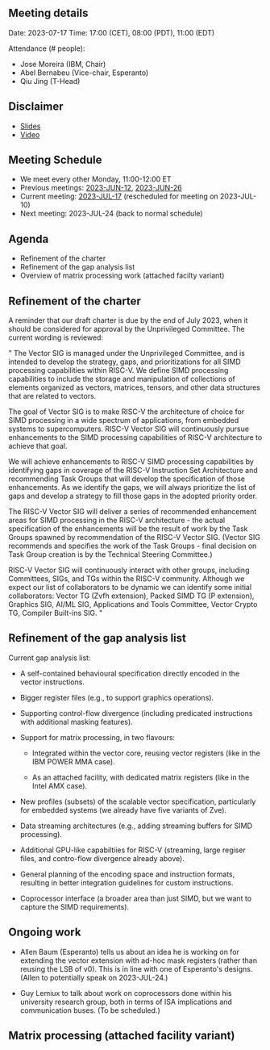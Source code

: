 ## Meeting details

Date: 2023-07-17
Time: 17:00 (CET), 08:00 (PDT), 11:00 (EDT)

Attendance (# people):

- Jose Moreira (IBM, Chair)
- Abel Bernabeu (Vice-chair, Esperanto)
- Qiu Jing (T-Head)

## Disclaimer

- [Slides](https://docs.google.com/presentation/d/1LNhpuNwU54TgwGfcl-Fgf4HUFxCxh0AztPaeqMuRQRw)
- [Video](https://drive.google.com/file/d/1y_XWJus8M5ZwSQ2cvEOzCjlOmsmXOnN4/view)

## Meeting Schedule

- We meet every other Monday, 11:00-12:00 ET
- Previous meetings: [2023-JUN-12](https://github.com/riscv-admin/vector/tree/main/minutes/2023/2023-06-12), [2023-JUN-26](https://github.com/riscv-admin/vector/tree/main/minutes/2023/2023-06-26)
- Current meeting: [2023-JUL-17](https://github.com/riscv-admin/vector/tree/main/minutes/2023/2023-07-17) (rescheduled for meeting on 2023-JUL-10)
- Next meeting: 2023-JUL-24 (back to normal schedule)

## Agenda
- Refinement of the charter
- Refinement of the gap analysis list
- Overview of matrix processing work (attached facilty variant)

## Refinement of the charter
A reminder that our draft charter is due by the end of July 2023, when it should be considered for approval by the Unprivileged Committee. The current wording is reviewed:

"
The Vector SIG is managed under the Unprivileged Committee, and is intended to develop the strategy, gaps, and prioritizations for all SIMD processing capabilities within RISC-V. We define SIMD processing capabilities to include the storage and manipulation of collections of elements organized as vectors, matrices, tensors, and other data structures that are related to vectors.

The goal of Vector SIG is to make RISC-V the architecture of choice for SIMD processing in a wide spectrum of applications, from embedded systems to supercomputers. RISC-V Vector SIG will continuously pursue enhancements to the SIMD processing capabilities of RISC-V architecture to achieve that goal.

We will achieve enhancements to RISC-V SIMD processing capabilities by identifying gaps in coverage of the RISC-V Instruction Set Architecture and recommending Task Groups that will develop the specification of those enhancements. As we identify the gaps, we will always prioritize the list of gaps and develop a strategy to fill those gaps in the adopted priority order.

The RISC-V Vector SIG will deliver a series of recommended enhancement areas for SIMD processing in the RISC-V architecture - the actual specification of the enhancements will be the result of work by the Task Groups spawned by recommendation of the RISC-V Vector SIG. (Vector SIG recommends and specifies the work of the Task Groups - final decision on Task Group creation is by the Technical Steering Committee.)

RISC-V Vector SIG will continuously interact with other groups, including Committees, SIGs, and TGs within the RISC-V community. Although we expect our list of collaborators to be dynamic we can identify some initial collaborators: Vector TG (Zvfh extension), Packed SIMD TG (P extension), Graphics SIG, AI/ML SIG, Applications and Tools Committee, Vector Crypto TG, Compiler Built-ins SIG.
"

## Refinement of the gap analysis list

Current gap analysis list:

- A self-contained behavioural specification directly encoded in the vector instructions.

- Bigger register files (e.g., to support graphics operations).

- Supporting control-flow divergence (including predicated instructions with additional masking features).

- Support for matrix processing, in two flavours:

  - Integrated within the vector core, reusing vector registers (like in the IBM POWER MMA case).

  - As an attached facility, with dedicated matrix registers (like in the Intel AMX case).

- New profiles (subsets) of the scalable vector specification, particularly for embedded systems (we already have five variants of Zve).

- Data streaming architectures (e.g., adding streaming buffers for SIMD processing).

- Additional GPU-like capabiltiies for RISC-V (streaming, large regiser files, and contro-flow divergence already above).

- General planning of the encoding space and instruction formats, resulting in better integration guidelines for custom instructions.

- Coprocessor interface (a broader area than just SIMD, but we want to capture the SIMD requirements).

## Ongoing work

- Allen Baum (Esperanto) tells us about an idea he is working on for extending the vector extension with ad-hoc mask registers (rather than reusing the LSB of v0). This is in line with one of Esperanto's designs. (Allen to potentially speak on 2023-JUL-24.)

- Guy Lemiux to talk about work on coprocessors done within his university research group, both in terms of ISA implications and communication buses. (To be scheduled.)

## Matrix processing (attached facility variant)
